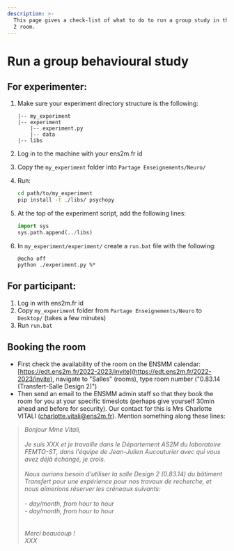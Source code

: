 ```yaml
---
description: >-
  This page gives a check-list of what to do to run a group study in the Design
  2 room.
---
```


# Run a group behavioural study

## For experimenter:

1. Make sure your experiment directory structure is the following:

    ```
    |-- my_experiment
    |-- experiment
	    |-- experiment.py
	    |-- data
    |-- libs
    ```

1. Log in to the machine with your ens2m.fr id

1. Copy the `my_experiment` folder into `Partage Enseignements/Neuro/`

1.  Run:

    ```sh
    cd path/to/my_experiment
    pip install -t ./libs/ psychopy
    ```

1.  At the top of the experiment script, add the following lines:

    ```python
    import sys
    sys.path.append(../libs) 
    ```

1.  In `my_experiment/experiment/` create a `run.bat` file with the following:

    ```
    @echo off
    python ./experiment.py %*
    ```

## For participant:

1. Log in with ens2m.fr id
2. Copy `my_experiment` folder from `Partage Enseignements/Neuro` to `Desktop/` (takes a few minutes)
3. Run `run.bat`





## Booking the room

* First check the availability of the room on the ENSMM calendar: [https://edt.ens2m.fr/2022-2023/invite](https://edt.ens2m.fr/2022-2023/invite), navigate to "Salles" (rooms), type room number ("0.83.14 (Transfert-Salle Design 2)")
* Then send an email to the ENSMM admin staff so that they book the room for you at your specific timeslots (perhaps give yourself 30min ahead and before for security). Our contact for this is Mrs Charlotte VITALI (charlotte.vitali@ens2m.fr). Mention something along these lines:&#x20;

> _Bonjour Mme Vitali,_ \
> \
> _Je suis XXX et je travaille dans le Département AS2M du laboratoire FEMTO-ST, dans l'équipe de Jean-Julien Aucouturier avec qui vous avez déjà échangé, je crois._ \
> \
> _Nous aurions besoin d'utiliser la salle Design 2 (0.83.14) du bâtiment Transfert pour une expérience pour nos travaux de recherche, et nous aimerions réserver les créneaux suivants:_ \
> \
> _- day/month, from hour to hour_\
> _- day/month, from hour to hour_\
> \
> \
> _Merci beaucoup !_\
> _XXX_
